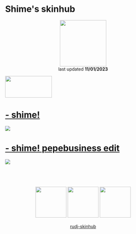 # Shime's skinhub
<p align="center">
<a href="https://osu.ppy.sh/users/11558207">
  <img src="https://a.ppy.sh/11558207"  
       width="150"
       height="150"></a>
<br>
last updated <b>11/01/2023</b>
</p>

<a href="https://www.youtube.com/watch?v=kbbgypvGPgM">
<img src="https://i.imgur.com/uDyKiLi.png"
       width="151" 
       height="70"/></a>

# [- shime!](https://github.com/rudj-skinhub/woal/raw/tyfh/shime/-%20shime!.osk)
[![](https://shime.s-ul.eu/TgxD0wZ2)](https://github.com/rudj-skinhub/woal/raw/tyfh/shime/-%20shime!.osk)

# [- shime! pepebusiness edit](https://github.com/rudj-skinhub/woal/raw/tyfh/shime/-%20shime!%20pepebusiness%20edit.osk)
[![](https://shime.s-ul.eu/GWaZFX7n)](https://github.com/rudj-skinhub/woal/raw/tyfh/shime/-%20shime!%20pepebusiness%20edit.osk)

#
<p align="center">
  <br></br>
  <a href="https://www.twitch.tv/shime27">
  <img src="https://i.imgur.com/HM030lk.png" 
       width="100" 
       height="100"></a>
  <a href="https://www.youtube.com/channel/UCTEFyEB55VtRp7fH7gXO7eA">
  <img src="https://i.imgur.com/YWbDUUy.png"  
       width="100" 
       height="100"></a>
  <a href="https://twitter.com/shimeeeee">
  <img src="https://i.imgur.com/PUQ5uWf.png" 
       width="100" 
       height="100"></a>
  <br></br>
  <a href="README.md">rudj-skinhub</a>
 </p>
